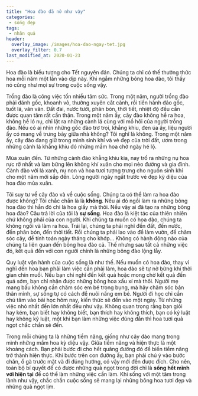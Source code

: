 ```yaml
---
title: "Hoa đào đã nở như vậy"
categories:
 - sống đẹp
tags:
 - nhân quả
header:
  overlay_image: /images/hoa-dao-ngay-tet.jpg
  overlay_filter: 0.7
last_modified_at: 2020-01-23
---
```


Hoa đào là biểu tượng cho Tết nguyên đán. Chúng ta chỉ có thế thưởng thức hoa mỗi năm một lần vào dịp này. Khi ngắm những bông hoa đào, tôi thấy nó cũng như mọi sự trong cuộc sống vậy.


Trồng đào là công việc tốn nhiều tâm sức. Trong một năm, người trồng đào phải đánh gốc, khoanh vỏ, thường xuyên cắt cành, rồi tiến hành đảo gốc, tuốt lá, vân vân. Đất đai, nước tưới, phân bón, thời tiết, nhiệt độ đều cần được quan tâm rất cẩn thận. Trong một năm ấy, cây đào không hề ra hoa, không hề ló nụ, chỉ lặt ra những cành lá cùng với mồ hôi của người trồng đào. Nếu có ai nhìn những gốc đào trơ trọi, khẳng khiu, đen úa ấy, liệu người ấy có mang về trưng bày giữa nhà không? Tôi nghĩ là không. Trong một năm ấy, cây đào đang giữ trong mình sinh khí và vẻ đẹp của trời đất, ươm trong những cành lá khẳng khiu đó những mầm hoa chờ ngày hé lộ.

Mùa xuân đến. Từ những cành đào khẳng khiu kia, nay trổ ra những nụ hoa rực rỡ nhất và làm bừng lên không khí xuân cho mọi nẻo đường và gia đình. Cành đào với lá xanh, nụ non và hoa tươi tượng trưng cho nguồn sinh khí cho một năm mới sắp đến. Lòng người ngây ngất trước vẻ đẹp kỳ diệu của hoa đào mùa xuân.

Tôi suy tư về cây đào và về cuộc sống. Chúng ta có thể làm ra hoa đào được không? Tôi chắc chắn là là **không**. Nếu ai đó ngồi làm ra những bông hoa đào thì hẳn đó chỉ là hoa giấy mà thôi. Nếu vậy ai đã tạo ra những bông hoa đào? Câu trả lời của tôi là **sự sống**. Hoa đào là kiệt tác của thiên nhiên chứ không phải của con người. Khi chúng ta muốn có hoa đào, chúng ta không ngồi và làm ra hoa. Trái lại, chúng ta phải nghĩ đến đất, đến nước, đến phân bón, đến thời tiết. Rồi chúng ta phải lao vào để làm vườn, để chăm sóc cây, để tính toán ngày tháng cho khớp... Không có hành động nào của chúng ta liên quan đến bông hoa đào cả. Thế nhưng sau tất cả những việc đó,
kết quả đến với con người chính là những bông đào lộng lẫy.

Quy luật vận hành của cuộc sống là như thế. Nếu muốn có hoa đào, thay vì nghĩ đến hoa bạn phải làm việc cần phải làm, hoa đào sẽ tự nở bừng khi thời gian chín muồi. Nếu bạn chỉ nghĩ đến kết quả hoặc mong chờ kết quả đến quá sớm, bạn chỉ nhận được những bông hoa xấu xí mà thôi. Người mẹ mang bầu không cần chăm sóc em bé trong bụng, mà hãy chăm sóc bản thân mình, sự sống tự có cách để nuôi nấng em bé. Người đi học chỉ cần chú tâm vào bài học hôm nay, kiến thức sẽ đến vào một ngày. Từ những việc nhỏ nhất đến lớn nhất đều như vậy. Không quan trọng rằng bạn giỏi hay kém, bạn biết hay không biết, bạn thích hay không thích, bạn có kỷ luật hay không kỷ luật, một khi bạn làm những việc đúng đắn thì hoa tươi quả ngọt chắc chắn sẽ đến. 

Trong mỗi chúng ta là những tiềm năng, giống như cây đào mang trong mình những mầm hoa kỳ diệu vậy. Giữa tiềm năng và hiện thực là một khoảng cách. Bạn phải bước đi cho hết quãng đường đó để biến tiềm năng trở thành hiện thực. Khi bước trên con đường ấy, bạn phải chú ý vào bước chân, ổ gà trước mặt và đi đúng hướng, có vậy mới đến được đích. Cho nên, toàn bộ bí quyết để có được những quả ngọt trong đời chỉ là **sống hết mình với hiện tại** để có thể làm những việc cần làm. Khi sống với một tâm trong lành như vậy, chắc chắn cuộc sống sẽ mang lại những bông hoa tươi đẹp và những quả ngọt lịm.

